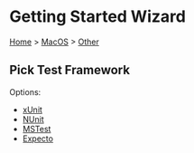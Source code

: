 # Getting Started Wizard

[Home](/docs/wiz/readme.md) > [MacOS](MacOS.md) > [Other](MacOS_Other.md)

## Pick Test Framework

Options:
 * [xUnit](result_MacOS_Other_xUnit.md)
 * [NUnit](result_MacOS_Other_NUnit.md)
 * [MSTest](result_MacOS_Other_MSTest.md)
 * [Expecto](result_MacOS_Other_Expecto.md)
